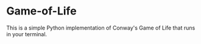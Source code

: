 # Game-of-Life
This is a simple Python implementation of Conway's Game of Life that runs in your terminal.
